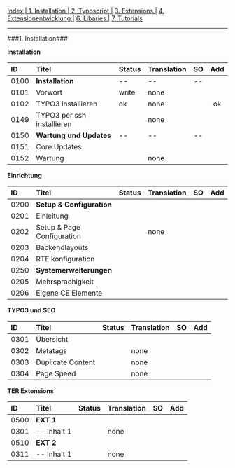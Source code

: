 [Index   | ](README.md)  [1. Installation   | ](1-installation.md)  [2. Typoscript   |](2-typoscript.md)   [3. Extensions  |](3-extensions.md)  [4. Extensionentwicklung  |](4-extensionentwicklung.md)  [6. Libaries  |](6-libaries.md)  [7. Tutorials](7-tutorials.md) 
***

###1. Installation###

**Installation**

| ID   | Titel                         | Status       | Translation | SO   | Add |
| :--- | :---------------------------- | :----------- | :---------- | :--: |:--: |
| 0100 | **Installation**              | --           | --          | --   |     |
| 0101 | Vorwort                       | write        | none        |      |     |
| 0102 | TYPO3 installieren            | ok           | none        |      | ok  |
| 0149 | TYPO3 per ssh installieren    |              | none        |      |     |
| 0150 | **Wartung und Updates**       | --           | --          | --   |     |
| 0151 | Core Updates                  |              |             |      |     |
| 0152 | Wartung                       |              | none        |      |     | 


**Einrichtung**

| ID   | Titel                         | Status       | Translation | SO   | Add |
| :--- | :---------------------------- | :----------- | :---------- | :--: |:--: |
| 0200 | **Setup & Configuration**     |              |             |      |     |
| 0201 | Einleitung                    |              |             |      |     |
| 0202 | Setup & Page Configuration    |              | none        |      |     |
| 0203 | Backendlayouts                |              |             |      |     |
| 0204 | RTE konfiguration             |              |             |      |     |
| 0250 | **Systemerweiterungen**       |              |             |      |     |
| 0205 | Mehrsprachigkeit              |              |             |      |     |
| 0206 |Eigene CE Elemente             |              |             |      |     |


**TYPO3 und SEO**

| ID   | Titel                         | Status       | Translation | SO   | Add | 
| :--- | :---------------------------- | :----------- | :---------- | :--: | :--:|
| 0301 | Übersicht                     |              |             |      |     |
| 0302 | Metatags                      |              | none        |      |     |
| 0303 | Duplicate Content             |              | none        |      |     |
| 0304 | Page Speed                    |              | none        |      |     |  


**TER Extensions**

| ID   | Titel                         | Status       | Translation | SO   | Add |
| :--- | :---------------------------- | :----------- | :---------- | :--: |:--: |
| 0500 | **EXT 1**                     |              |             |      |     |
| 0301 | -- Inhalt 1                   |              | none        |      |     |
| 0510 | **EXT 2**                     |              |             |      |     |
| 0311 | -- Inhalt 1                   |              | none        |      |     |   
